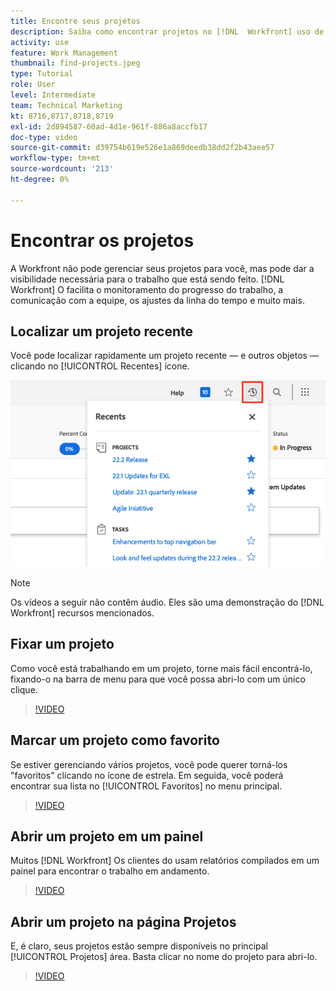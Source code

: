 ```yaml
---
title: Encontre seus projetos
description: Saiba como encontrar projetos no [!DNL  Workfront] uso de marcadores, favoritos, painéis e [!UICONTROL Projetos] página.
activity: use
feature: Work Management
thumbnail: find-projects.jpeg
type: Tutorial
role: User
level: Intermediate
team: Technical Marketing
kt: 8716,8717,8718,8719
exl-id: 2d894587-60ad-4d1e-961f-886a8accfb17
doc-type: video
source-git-commit: d39754b619e526e1a869deedb38dd2f2b43aee57
workflow-type: tm+mt
source-wordcount: '213'
ht-degree: 0%

---
```


# Encontrar os projetos

A Workfront não pode gerenciar seus projetos para você, mas pode dar a visibilidade necessária para o trabalho que está sendo feito. [!DNL Workfront] O facilita o monitoramento do progresso do trabalho, a comunicação com a equipe, os ajustes da linha do tempo e muito mais.

<!---
In this section, you will learn how to:

Find your projects in [!DNL Workfront]
Make your project visible to stakeholders
Find project communications
Use [!DNL Workfront] features when reviewing the task list to monitor project progress
--->

## Localizar um projeto recente

Você pode localizar rapidamente um projeto recente — e outros objetos — clicando no [!UICONTROL Recentes] ícone.

![[!UICONTROL Status] campo expandido no cabeçalho do projeto](assets/recents.png)

>[!NOTE]
>
>Os vídeos a seguir não contêm áudio. Eles são uma demonstração do [!DNL Workfront] recursos mencionados.

## Fixar um projeto

Como você está trabalhando em um projeto, torne mais fácil encontrá-lo, fixando-o na barra de menu para que você possa abri-lo com um único clique.

>[!VIDEO](https://video.tv.adobe.com/v/335038/?quality=12)

## Marcar um projeto como favorito

Se estiver gerenciando vários projetos, você pode querer torná-los &quot;favoritos&quot; clicando no ícone de estrela. Em seguida, você poderá encontrar sua lista no [!UICONTROL Favoritos] no menu principal.

>[!VIDEO](https://video.tv.adobe.com/v/335039/?quality=12)


## Abrir um projeto em um painel

Muitos [!DNL Workfront] Os clientes do usam relatórios compilados em um painel para encontrar o trabalho em andamento.

>[!VIDEO](https://video.tv.adobe.com/v/335041/?quality=12)


## Abrir um projeto na página Projetos

E, é claro, seus projetos estão sempre disponíveis no principal [!UICONTROL Projetos] área. Basta clicar no nome do projeto para abri-lo.

>[!VIDEO](https://video.tv.adobe.com/v/335040/?quality=12)
